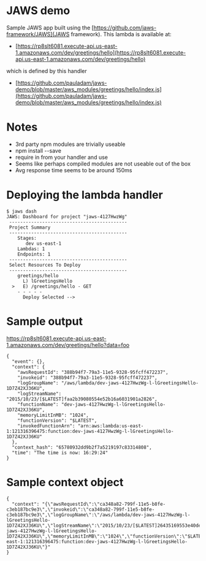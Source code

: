 # JAWS demo

Sample JAWS app built using the [https://github.com/jaws-framework/JAWS](JAWS framework). This lambda is available at: 

- [https://rp8slt6081.execute-api.us-east-1.amazonaws.com/dev/greetings/hello](https://rp8slt6081.execute-api.us-east-1.amazonaws.com/dev/greetings/hello)

which is defined by this handler 

- [https://github.com/pauladam/jaws-demo/blob/master/aws_modules/greetings/hello/index.js](https://github.com/pauladam/jaws-demo/blob/master/aws_modules/greetings/hello/index.js)

# Notes

- 3rd party npm modules are trivially useable
- npm install --save
- require in from your handler and use
- Seems like perhaps compiled modules are not useable out of the box
- Avg response time seems to be around 150ms

# Deploying the lambda handler

    $ jaws dash
    JAWS: Dashboard for project "jaws-4127HwzWg"
     -------------------------------------------
     Project Summary
     -------------------------------------------
        Stages:
           dev us-east-1
        Lambdas: 1
        Endpoints: 1
     -------------------------------------------
     Select Resources To Deploy
     -------------------------------------------
        greetings/hello
          L) lGreetingsHello
      >   E) /greetings/hello - GET
        - - - - -
          Deploy Selected -->

# Sample output

https://rp8slt6081.execute-api.us-east-1.amazonaws.com/dev/greetings/hello?data=foo

    {
      "event": {},
      "context": {
        "awsRequestId": "388b94f7-79a3-11e5-9328-95fcff472237",
        "invokeid": "388b94f7-79a3-11e5-9328-95fcff472237",
        "logGroupName": "/aws/lambda/dev-jaws-4127HwzWg-l-lGreetingsHello-1D7Z42XJ36KU",
        "logStreamName": "2015/10/23/[$LATEST]faa2b39080554e52b16a6031901a2826",
        "functionName": "dev-jaws-4127HwzWg-l-lGreetingsHello-1D7Z42XJ36KU",
        "memoryLimitInMB": "1024",
        "functionVersion": "$LATEST",
        "invokedFunctionArn": "arn:aws:lambda:us-east-1:121316396475:function:dev-jaws-4127HwzWg-l-lGreetingsHello-1D7Z42XJ36KU"
      },
      "context_hash": "65780932dd9b2f7a5219197c83314808",
      "time": "The time is now: 16:29:24"
    }

# Sample context object

    {
      "context": "{\"awsRequestId\":\"ca348a82-799f-11e5-b8fe-c3eb187bc9e3\",\"invokeid\":\"ca348a82-799f-11e5-b8fe-c3eb187bc9e3\",\"logGroupName\":\"/aws/lambda/dev-jaws-4127HwzWg-l-lGreetingsHello-1D7Z42XJ36KU\",\"logStreamName\":\"2015/10/23/[$LATEST]26435169553e40deaa36076eafa5524a\",\"functionName\":\"dev-jaws-4127HwzWg-l-lGreetingsHello-1D7Z42XJ36KU\",\"memoryLimitInMB\":\"1024\",\"functionVersion\":\"$LATEST\",\"invokedFunctionArn\":\"arn:aws:lambda:us-east-1:121316396475:function:dev-jaws-4127HwzWg-l-lGreetingsHello-1D7Z42XJ36KU\"}"
    }


